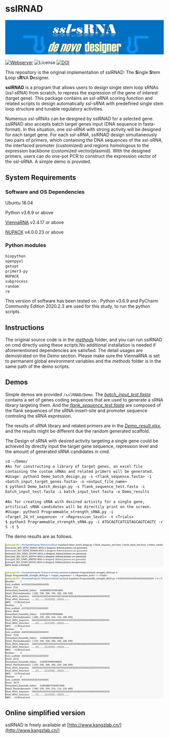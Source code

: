 # sslRNAD

![banner](https://github.com/hklz/sslRNAD/blob/main/img/sRNA.png)

[![Webserver](https://img.shields.io/badge/Webserver-available-blue)](http://www.kangzlab.cn/)
![License](https://img.shields.io/badge/License-MIT-orange)
[![DOI](https://zenodo.org/badge/501138098.svg)](https://zenodo.org/badge/latestdoi/501138098)


This repository is the original implementation of sslRNAD: The **S**ingle **S**tem **L**oop s**R**NA **D**esigner.


**sslRNAD** is a program that allows users to design single stem loop sRNAs (*ssl-sRNA*) from scratch, to repress the expression of the gene of interest (target gene). This package contains an *ssl-sRNA* scoring function and related scripts to design automatically *ssl-sRNA* with predefined single stem loop structure and tunable regulatory activities. 

Numerous *ssl-sRNAs* can be designed by sslRNAD for a selected gene. sslRNAD also accepts batch target genes input (DNA sequence in fasta-format). In this situation, one *ssl-sRNA* with strong activity will be designed for each target gene. For each *ssl-sRNA*, sslRNAD design simultaneously two pairs of primers, which containing the DNA sequences of the *ssl-sRNA*, the interfaced promoter (customized) and regions homologous to the expression backbone (customized vector/plasmid). With the designed primers, users can do one-pot PCR to construct the expression vector of the ssl-sRNA. A simple demo is provided. 

## System Requirements

### Software and OS Dependencies

Ubuntu 18.04

Python v3.6.9 or above

[ViennaRNA](https://www.tbi.univie.ac.at/RNA/#download) v2.4.17 or above

[NUPACK](http://www.nupack.org/downloads) v4.0.0.23 or above

### Python modules
```
biopython
openpyxl
getopt
primer3-py
NUPACK
subprocess
random
re
```

This version of software has been tested on : Python v3.6.9 and PyCharm Community Edition 2020.2.3 are used for this study, to run the python scripts.

## Instructions

The original source code is in the [*methods*](https://github.com/hklz/sslRNAD/tree/main/methods) folder, and you can run sslRNAD on cmd directly using these scripts.No additional installation is needed if aforementioned dependencies are satisfied. The detail usages are demostrated on the *Demo*  section. Please make sure the ViennaRNA is set to permanent global environment variables and the *methods*  folder is in the same path of the demo scripts.

## Demos
Simple demos are provided ```/sslRNAD/Demo```.
The [*batch_input_test.fasta*](https://github.com/hklz/sslRNAD/blob/main/Demo/batch_input_test.fasta) contains a set of genes coding sequences that are used to generate a sRNA library targeting them. And the [*flank_sequence_test.fasta*](https://github.com/hklz/sslRNAD/blob/main/Demo/flank_sequence_test.fasta) are composed of the flank sequences of the sRNA-insert-site and promoter sequence controling the sRNA expression.

The results of sRNA library and related primers are in the [*Demo_result.xlsx*](https://github.com/hklz/sslRNAD/blob/main/Demo/Demo_results.xlsx), and the results might be different due the random generated scaffold.

The Design of sRNA with desired activity targeting a single gene could be achieved by directly input the target gene sequence, repression level and the amount of generated sRNA candidates in cmd.

```
cd ~/Demo/
#As for constructing a library of target genes, an excel file containing the custom sRNAs and related primers will be generated.
#Usage: python3 Demo_batch_design.py -s <flank_sequence.fasta> -i <batch_input_target_genes.fasta> -o <output_file_name>
$ python3 Demo_batch_design.py -s flank_sequence_test.fasta -i batch_input_test.fasta -i batch_input_test.fasta -o Demo_results

#As for creating sRNA with desired activity for a single gene, artificial sRNA candidates will be directily print on the screen.
#Usage: python3 Programmable_strength_sRNA.py -i <Target_24_nt_sequence> -r <Repression_level> -t <Trials>
$ python3 Programmable_strength_sRNA.py -i ATGCAGTCATCGTAGCAGTCAGTC -r S -t 5
```
The demo results are as follows.


![image](https://github.com/hklz/sslRNAD/blob/main/img/Demo_output.png)


![image](https://github.com/hklz/sslRNAD/blob/main/img/Programmable_strength_sRNA_design.png)



## Online simplified version

sslRNAD is freely available at [http://www.kangzlab.cn/](http://www.kangzlab.cn/)

